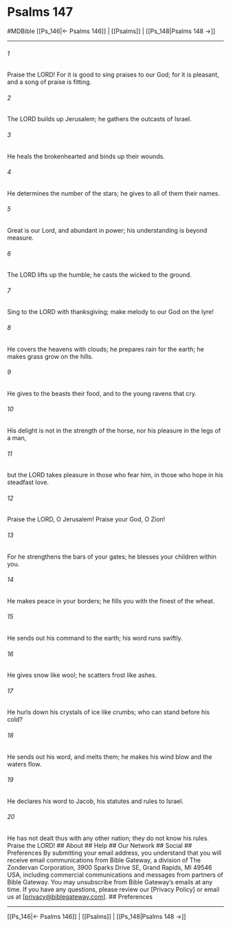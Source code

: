 # Psalms 147
#MDBible
[[Ps_146|← Psalms 146]] | [[Psalms]] | [[Ps_148|Psalms 148 →]]

***




###### 1 

Praise the LORD! For it is good to sing praises to our God; for it is pleasant, and a song of praise is fitting. 



###### 2 

The LORD builds up Jerusalem; he gathers the outcasts of Israel. 



###### 3 

He heals the brokenhearted and binds up their wounds. 



###### 4 

He determines the number of the stars; he gives to all of them their names. 



###### 5 

Great is our Lord, and abundant in power; his understanding is beyond measure. 



###### 6 

The LORD lifts up the humble; he casts the wicked to the ground. 



###### 7 

Sing to the LORD with thanksgiving; make melody to our God on the lyre! 



###### 8 

He covers the heavens with clouds; he prepares rain for the earth; he makes grass grow on the hills. 



###### 9 

He gives to the beasts their food, and to the young ravens that cry. 



###### 10 

His delight is not in the strength of the horse, nor his pleasure in the legs of a man, 



###### 11 

but the LORD takes pleasure in those who fear him, in those who hope in his steadfast love. 



###### 12 

Praise the LORD, O Jerusalem! Praise your God, O Zion! 



###### 13 

For he strengthens the bars of your gates; he blesses your children within you. 



###### 14 

He makes peace in your borders; he fills you with the finest of the wheat. 



###### 15 

He sends out his command to the earth; his word runs swiftly. 



###### 16 

He gives snow like wool; he scatters frost like ashes. 



###### 17 

He hurls down his crystals of ice like crumbs; who can stand before his cold? 



###### 18 

He sends out his word, and melts them; he makes his wind blow and the waters flow. 



###### 19 

He declares his word to Jacob, his statutes and rules to Israel. 



###### 20 

He has not dealt thus with any other nation; they do not know his rules. Praise the LORD! ## About ## Help ## Our Network ## Social ## Preferences By submitting your email address, you understand that you will receive email communications from Bible Gateway, a division of The Zondervan Corporation, 3900 Sparks Drive SE, Grand Rapids, MI 49546 USA, including commercial communications and messages from partners of Bible Gateway. You may unsubscribe from Bible Gateway&rsquo;s emails at any time. If you have any questions, please review our [Privacy Policy] or email us at [privacy@biblegateway.com]. ## Preferences

***

[[Ps_146|← Psalms 146]] | [[Psalms]] | [[Ps_148|Psalms 148 →]]
